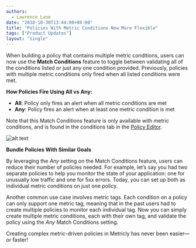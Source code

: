 ```yaml
---
authors:
  - Lawrence Lane
date: "2018-10-30T13:44:00+00:00"
title: "Policies With Metric Conditions Now More Flexible"
tags: ["Product Updates"]
layout: "single"
---
```


When building a policy that contains multiple metric conditions, users can now use the **Match Conditions** feature to toggle between validating all of the conditions listed or just any one condition provided. Previously, policies with multiple metric conditions only fired when all listed conditions were met.

**How Policies Fire Using All vs Any:**

- **All**: Policy only fires an alert when all metric conditions are met
- **Any**: Policy fires an alert when at least one metric condition is met

Note that this Match Conditions feature is only available with metric conditions, and is found in the conditions tab in the [Policy Editor](/support/events/policies/policy-editor-2/).


![alt text](/wp-content/uploads/2018/10/Match-Conditions-on-Policies-2-768x304.png "post-image")


**Bundle Policies With Similar Goals**

By leveraging the *Any* setting on the Match Conditions feature, users can reduce their number of policies needed. For example, let’s say you had two separate policies to help you monitor the state of your application: one for unusually low traffic and one for 5xx errors. Today, you can set up both as individual metric conditions on just one policy.

Another common use case involves metric tags.  Each condition on a policy can only support one metric tag, meaning that in the past users had to create multiple policies to monitor each individual tag. Now you can simply create multiple metric conditions, each with their own tag, and validate the policy using the *Any* Match Conditions setting.

Creating complex metric-driven policies in Metricly has never been easier—or faster!
